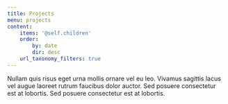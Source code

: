 ```yaml
---
title: Projects
menu: projects
content:
    items: '@self.children'
    order:
        by: date
        dir: desc
    url_taxonomy_filters: true
---
```


Nullam quis risus eget urna mollis ornare vel eu leo. Vivamus sagittis lacus vel augue laoreet rutrum faucibus dolor auctor. Sed posuere consectetur est at lobortis. Sed posuere consectetur est at lobortis.